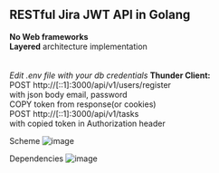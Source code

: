## **RESTful** Jira **JWT** API in **Golang**<br>
**No Web frameworks**<br>
**Layered** architecture implementation<br>
<br><br>
*Edit .env file with your db credentials*
**Thunder Client:**<br>
POST http://[::1]:3000/api/v1/users/register<br>
with json body email, password<br>
COPY token from response(or cookies)<br>
POST http://[::1]:3000/api/v1/tasks<br>
with copied token in Authorization header<br>

Scheme
![image](https://github.com/Rryowa/GoJira-project-manager/assets/80339180/67918f71-8604-41ec-95c6-0fffad8d41d7)

Dependencies
![image](https://github.com/Rryowa/GoJira-project-manager/assets/80339180/189e1301-f711-4429-8f71-c82e5a4bd5ea)
